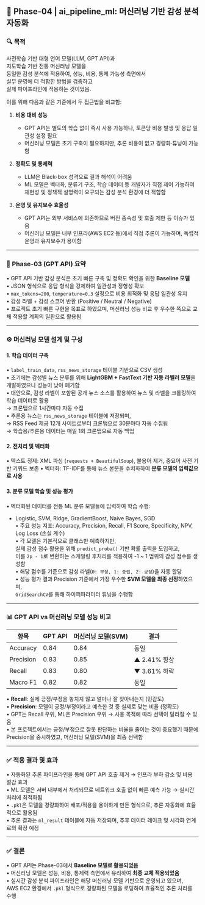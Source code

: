 ## 📌 Phase-04 | ai\_pipeline\_ml: 머신러닝 기반 감성 분석 자동화

### 🔍 목적

사전학습 기반 대형 언어 모델(LLM, GPT API)과<br> 
지도학습 기반 전통 머신러닝 모델을<br> 
동일한 감성 분석에 적용하여,
성능, 비용, 통제 가능성 측면에서<br> 
실무 운영에 더 적합한 방법을 검증하고<br> 
실제 파이프라인에 적용하는 것이었음.

이를 위해 다음과 같은 기준에서 두 접근법을 비교함:

1. **비용 대비 성능**

   * GPT API는 별도의 학습 없이 즉시 사용 가능하나, 토큰당 비용 발생 및 응답 일관성 설정 필요
   * 머신러닝 모델은 초기 구축이 필요하지만, 추론 비용이 없고 경량화·튜닝이 가능함

2. **정확도 및 통제력**

   * LLM은 Black-box 성격으로 결과 해석이 어려움
   * ML 모델은 벡터화, 분류기 구조, 학습 데이터 등 개발자가 직접 제어 가능하여 <br>재현성 및 정책적 설명력이 요구되는 감성 분석 환경에 더 적합함

3. **운영 및 유지보수 효율성**

   * GPT API는 외부 서비스에 의존하므로 버전 종속성 및 호출 제한 등 이슈가 있음
   * 머신러닝 모델은 내부 인프라(AWS EC2 등)에서 직접 추론이 가능하며, 독립적 운영과 유지보수가 용이함

---

### 🔄 Phase-03 (GPT API) 요약

• GPT API 기반 감성 분석은 초기 빠른 구축 및 정확도 확인을 위한 **Baseline 모델**<br>
• JSON 형식으로 응답 형식을 강제하여 일관성과 정형성 확보<br>
• `max_tokens=200`, `temperature=0.3` 설정으로 비용 최적화 및 응답 일관성 유지<br>
• 감성 라벨 + 감성 스코어 반환 (Positive / Neutral / Negative)<br>
• 프로젝트 초기 빠른 구현을 목표로 하였으며, 머신러닝 성능 비교 후 우수한 쪽으로 교체 적용할 계획의 일환으로 활용됨

---

### ⚙️ 머신러닝 모델 설계 및 구성

#### 1. 학습 데이터 구축

• `label_train_data`, `rss_news_storage` 테이블 기반으로 CSV 생성<br>
• 초기에는 감성별 뉴스 분류를 위해 **LightGBM + FastText 기반 자동 라벨러 모델**을 개발하였으나 성능이 낮아 폐기함<br>
• 대안으로, 감성 라벨이 포함된 공개 뉴스 소스를 활용하여 뉴스 및 라벨을 크롤링하여 학습 데이터로 활용  
  → 크론탭으로 1시간마다 자동 수집<br>
• 추론용 뉴스는 `rss_news_storage` 테이블에 저장되며,  
  → RSS Feed 제공 12개 사이트로부터 크론탭으로 30분마다 자동 수집됨  
  → 학습용/추론용 데이터는 매일 1회 크론탭으로 자동 백업

#### 2. 전처리 및 벡터화

• 텍스트 정제: XML 파싱 (`requests + BeautifulSoup`), 불용어 제거, 중요어 사전 기반 키워드 보존
• 벡터화: TF-IDF를 통해 뉴스 본문을 수치화하여 **분류 모델의 입력값으로 사용**

#### 3. 분류 모델 학습 및 성능 평가

• 벡터화된 데이터를 전통 ML 분류 모델들에 입력하여 학습 수행:

* Logistic, SVM, Ridge, GradientBoost, Naive Bayes, SGD<br>
  • 주요 성능 지표: Accuracy, Precision, Recall, F1 Score, Specificity, NPV, Log Loss (손실 계수)<br>
  • 각 모델은 기본적으로 클래스만 예측하지만,<br> 실제 감성 점수 활용을 위해 `predict_proba()` 기반 확률 출력을 도입하고,<br>
    이를 `2p - 1`로 변환하는 스케일링 후처리를 적용하여 -1 \~ 1 범위의 감성 점수를 생성함<br>
  • 해당 점수를 기준으로 감성 라벨(`0: 부정, 1: 중립, 2: 긍정`)을 자동 할당<br>
  • 성능 평가 결과 Precision 기준에서 가장 우수한 **SVM 모델을 최종 선정**하였으며,<br> `GridSearchCV`를 통해 하이퍼파라미터 튜닝을 수행함

---

### 📊 GPT API vs 머신러닝 모델 성능 비교

| 항목        | GPT API | 머신러닝 모델(SVM) | 결과         |
| --------- | ------- | ------------ | ---------- |
| Accuracy  | 0.84    | 0.84         | 동일         |
| Precision | 0.83    | 0.85         | ▲ 2.41% 향상 |
| Recall    | 0.83    | 0.80         | ▼ 3.61% 하락 |
| Macro F1  | 0.82    | 0.82         | 동일         |

• **Recall**: 실제 긍정/부정을 놓치지 않고 얼마나 잘 찾아내는지 (민감도)<br>
• **Precision**: 모델이 긍정/부정이라고 예측한 것 중 실제로 맞는 비율 (정확도)<br>
• GPT는 Recall 우위, ML은 Precision 우위 → 사용 목적에 따라 선택이 달라질 수 있음<br>
• 본 프로젝트에서는 긍정/부정으로 잘못 판단하는 비율을 줄이는 것이 중요했기 때문에<br> Precision을 중시하였고, 머신러닝 모델(SVM)을 최종 선택함

---

### ✅ 적용 결과 및 효과

• 자동화된 추론 파이프라인을 통해 GPT API 호출 제거 → 인프라 부하 감소 및 비용 절감 효과<br>
• ML 모델은 서버 내부에서 처리되므로 네트워크 호출 없이 빠른 예측 가능 → 실시간 처리에 최적화됨<br>
• `.pkl`은 모델을 경량화하여 배포/적용을 용이하게 만든 형식으로, 추론 자동화에 효율적으로 활용됨<br>
• 추론 결과는 `ml_result` 테이블에 자동 저장되며, 추후 데이터 레이크 및 시각화 연계로의 확장 예정

---

### ✅ 결론

• GPT API는 Phase-03에서 **Baseline 모델로 활용되었음**<br>
• 머신러닝 모델은 성능, 비용, 통제력 측면에서 유리하여 **최종 교체 적용되었음**<br>
• 실시간 감성 분석 파이프라인은 해당 머신러닝 모델 기반으로 운영되고 있으며,<br>
  AWS EC2 환경에서 `.pkl` 형식으로 경량화된 모델을 로딩하여 효율적인 추론 처리를 수행
